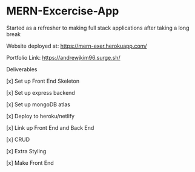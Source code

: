# MERN-Excercise-App
Started as a refresher to making full stack applications  after taking a long break




Website deployed at: https://mern-exer.herokuapp.com/

Portfolio Link: https://andrewjkim96.surge.sh/







Deliverables 

[x] Set up Front End Skeleton 


[x] Set up express backend



[x] Set up mongoDB atlas



[x] Deploy to heroku/netlify



[x] Link up Front End and Back End



[x] CRUD



[x] Extra Styling



[x] Make Front End




